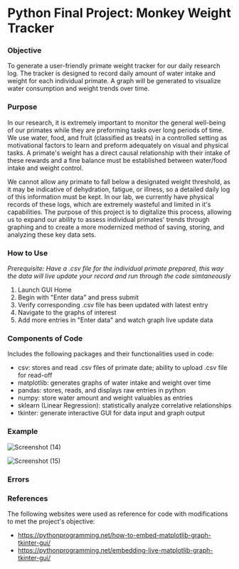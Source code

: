 # Python Final Project: Monkey Weight Tracker


### Objective
To generate a user-friendly primate weight tracker for our daily research log. The tracker is designed to record daily amount of water intake and weight for each individual primate. A graph will be generated to visualize water consumption and weight trends over time.

### Purpose
In our research, it is extremely important to monitor the general well-being of our primates while they are preforming tasks over long periods of time. We use water, food, and fruit (classified as treats) in a controlled setting as motivational factors to learn and preform adequately on visual and physical tasks. A primate's weight has a direct causal relationship with their intake of these rewards and a fine balance must be established between water/food intake and weight control. 

We cannot allow any primate to fall below a designated weight threshold, as it may be indicative of dehydration, fatigue, or illness, so a detailed daily log of this information must be kept. In our lab, we currently have physical records of these logs, which are extremely wasteful and limited in it's capabilities. The purpose of this project is to digitalize this process, allowing us to expand our ability to assess individual primates' trends through graphing and to create a more modernized method of saving, storing, and analyzing these key data sets. 

### How to Use
*Prerequisite: Have a .csv file for the individual primate prepared, this way the data will live update your record and run through the code simtaneously*
1. Launch GUI Home 
2. Begin with "Enter data" and press submit
3. Verify corresponding .csv file has been updated with latest entry
4. Navigate to the graphs of interest
5. Add more entries in "Enter data" and watch graph live update data


### Components of Code
Includes the following packages and their functionalities used in code:
* csv: stores and read .csv files of primate date; ability to upload .csv file for read-off
* matplotlib: generates graphs of water intake and weight over time
* pandas: stores, reads, and displays raw entries in python 
* numpy: store water amount and weight valuables as entries
* sklearn (Linear Regression): statistically analyze correlative relationships
* tkinter: generate interactive GUI for data input and graph output


### Example 
![Screenshot (14)](https://user-images.githubusercontent.com/55368407/70726634-64e72f00-1ccc-11ea-836e-0b17ccc9e1f8.png)

![Screenshot (15)](https://user-images.githubusercontent.com/55368407/70727072-0c646180-1ccd-11ea-8f80-0129cacaebea.png)


### Errors


### References
The following websites were used as reference for code with modifications to met the project's objective:
* https://pythonprogramming.net/how-to-embed-matplotlib-graph-tkinter-gui/
* https://pythonprogramming.net/embedding-live-matplotlib-graph-tkinter-gui/
